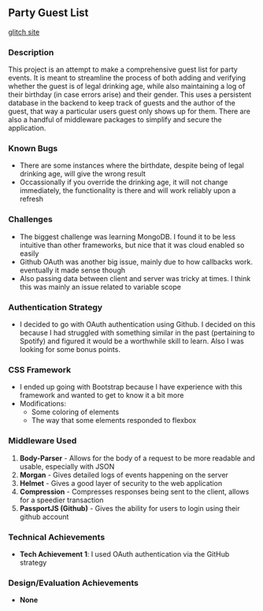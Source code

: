 Party Guest List
---

<a href="https://a3-connor-burri.glitch.me/">glitch site</a>

### Description
This project is an attempt to make a comprehensive guest list for party events. It is meant to streamline the process of both adding and verifying whether the guest is of legal 
drinking age, while also maintaining a log of their birthday (in case errors arise) and their gender. This uses a persistent database in the backend to keep track of guests and the 
author of the guest, that way a particular users guest only shows up for them. There are also a handful of middleware packages to simplify and secure the application.


### Known Bugs
- There are some instances where the birthdate, despite being of legal drinking age, will give the wrong result
- Occassionally if you override the drinking age, it will not change immediately, the functionality is there and will work reliably upon a refresh

### Challenges
- The biggest challenge was learning MongoDB. I found it to be less intuitive than other frameworks, but nice that it was cloud enabled so easily
- Github OAuth was another big issue, mainly due to how callbacks work. eventually it made sense though
- Also passing data between client and server was tricky at times. I think this was mainly an issue related to variable scope

### Authentication Strategy
- I decided to go with OAuth authentication using Github. I decided on this because I had struggled with something similar in the past (pertaining to Spotify) and figured it would
be a worthwhile skill to learn. Also I was looking for some bonus points.

### CSS Framework
- I ended up going with Bootstrap because I have experience with this framework and wanted to get to know it a bit more
- Modifications:
    - Some coloring of elements
    - The way that some elements responded to flexbox
  
### Middleware Used
1. **Body-Parser** - Allows for the body of a request to be more readable and usable, especially with JSON
2. **Morgan** - Gives detailed logs of events happening on the server
3. **Helmet** - Gives a good layer of security to the web application
4. **Compression** - Compresses responses being sent to the client, allows for a speedier transaction
5. **PassportJS (Github)** - Gives the ability for users to login using their github account

### Technical Achievements
- **Tech Achievement 1**: I used OAuth authentication via the GitHub strategy

### Design/Evaluation Achievements
- **None**
